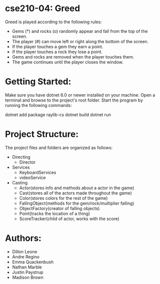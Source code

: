 # cse210-04: Greed

Greed is played according to the following rules:

- Gems (*) and rocks (o) randomly appear and fall from the top of the screen.
- The player (#) can move left or right along the bottom of the screen.
- If the player touches a gem they earn a point.
- If the player touches a rock they lose a point.
- Gems and rocks are removed when the player touches them.
- The game continues until the player closes the window.

# Getting Started:
Make sure you have dotnet 6.0 or newer installed on your machine. Open a terminal and browse to the project's root folder. Start the program by running the following commands:

dotnet add package raylib-cs
dotnet build 
dotnet run

# Project Structure:
The project files and folders are organized as follows:
* Directing
    - Director
* Services
    - KeyboardServices
    - videoService
* Casting
    - Actor(stores info and methods about a actor in the game)
    - Cast(stores all of the actors made throughout the game)
    - Color(stores colors for the rest of the game)
    - FallingObject(methods for the gem/rock/multiplier falling)
    - ObjectFactory(creator of falling objects)
    - Point(tracks the location of a thing)
    - ScoreTracker(child of actor, works with the score)

# Authors:
* Dillon Leone
* Andre Regino
* Emma Quackenbush
* Nathan Marble
* Justin Paystrup
* Madison Brown
